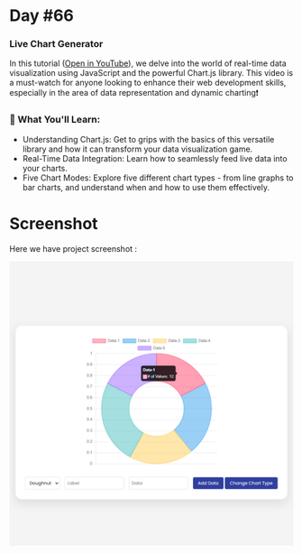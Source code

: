 # Day #66

### Live Chart Generator
In this tutorial ([Open in YouTube](https://youtu.be/1hgBrruTk1Y)),  we delve into the world of real-time data visualization using JavaScript and the powerful Chart.js library. This video is a must-watch for anyone looking to enhance their web development skills, especially in the area of data representation and dynamic charting❗️

### 🌟 What You'll Learn:
- Understanding Chart.js: Get to grips with the basics of this versatile library and how it can transform your data visualization game.
- Real-Time Data Integration: Learn how to seamlessly feed live data into your charts.
- Five Chart Modes: Explore five different chart types - from line graphs to bar charts, and understand when and how to use them effectively.


# Screenshot
Here we have project screenshot :

![screenshot](screenshot.jpg)